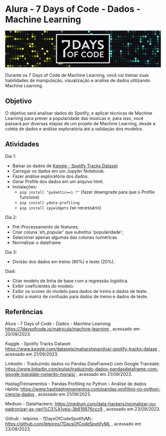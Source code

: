 # Alura - 7 Days of Code - Dados - Machine Learning
![7DayOfCode-Logo](../imgs/7DaysOfCode-Logo.jpg)

Durante os 7 Days of Code de Machine Learning, você vai treinar suas habilidades de manipulação, 
visualização e análise de dados utilizando Machine Learning. 


## Objetivo
O objetivo será analisar dados do Spotify, 
e aplicar técnicas de Machine Learning para prever a popularidade das músicas e, para isso, 
você passará por diversas etapas de um projeto de Machine Learning, 
desde a coleta de dados e análise exploratória até a validação dos modelos.


## Atividades
Dia 1:
- Baixar os dados de [Kaggle - Spotify Tracks Dataset](https://www.kaggle.com/datasets/maharshipandya/-spotify-tracks-datase)
- Carregar os dados em um Jupyter Notebook.
- Fazer análise exploratória dos dados.
- Gerar Profile dos dados em um arquivo html.
- Instalações:
  * `pip install "pydantic==1.*"` (fazer downgrade para que o Profile funcione)
  * `pip install ydata-profiling`
  * `pip install ipywidgets` (se necessário)

Dia 2:
- Pré-Processamento de features;
- Criar coluna 'eh_popular' que substitui 'popularidade';
- Selecionar apenas algumas das colunas numéricas
- Normalizar o dataframe

Dia 3:
- Divisão dos dados em treino (80%) e teste (20%).

Dia4:
- Criar modelo de linha de base com a regressão logística.
- Exibir coeficientes do modelo.
- Exibir os scores do modelo para dados de treino e dados de teste.
- Exibir a matriz de confusão para dados de treino e dados de teste.


## Referências
Alura - 7 Days of Code - Dados - Machine Learning:
https://7daysofcode.io/matricula/machine-learning
 , acessado em 20/09/2023.

Kaggle - Spotify Tracks Dataset:
https://www.kaggle.com/datasets/maharshipandya/-spotify-tracks-datase
 , acessado em 21/09/2023.

Linkedin - Traduzindo dados no Pandas.DataFrame() com Google Translate:
https://www.linkedin.com/pulse/traduzindo-dados-pandasdataframe-com-google-translate-romerito-morais/
 , acessado em 21/09/2023.

HastagTreinamentos - Pandas Profiling no Python – Análise de dados rápida:
https://www.hashtagtreinamentos.com/pandas-profiling-no-python-ciencia-dados
 , acessado em 21/09/2023.

Medium - DataHackers: https://medium.com/data-hackers/normalizar-ou-padronizar-as-vari%C3%A1veis-3b619876ccc9
 , acessado em 23/09/2023.

Github - letpires - 7DaysOfCodeSpotifyML:
https://github.com/letpires/7DaysOfCodeSpotifyML
 , acessado em 23/09/2023.